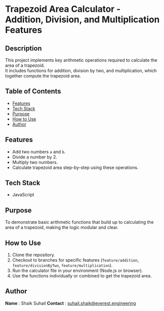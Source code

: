 # Trapezoid Area Calculator - Addition, Division, and Multiplication Features

## Description
This project implements key arithmetic operations required to calculate the area of a trapezoid.  
It includes functions for addition, division by two, and multiplication, which together compute the trapezoid area.

## Table of Contents
- [Features](#features)
- [Tech Stack](#tech-stack)
- [Purpose](#purpose)
- [How to Use](#how-to-use)
- [Author](#author)

## Features
- Add two numbers `a` and `b`.
- Divide a number by 2.
- Multiply two numbers.
- Calculate trapezoid area step-by-step using these operations.

## Tech Stack
- JavaScript

## Purpose
To demonstrate basic arithmetic functions that build up to calculating the area of a trapezoid, making the logic modular and clear.

## How to Use
1. Clone the repository.
2. Checkout to branches for specific features (`feature/addition`, `feature/divisionByTwo`, `feature/multiplication`).
3. Run the calculator file in your environment (Node.js or browser).
4. Use the functions individually or combined to get the trapezoid area.

## Author
**Name** : Shaik Suhail
**Contact** : suhail.shaik@everest.engineering
